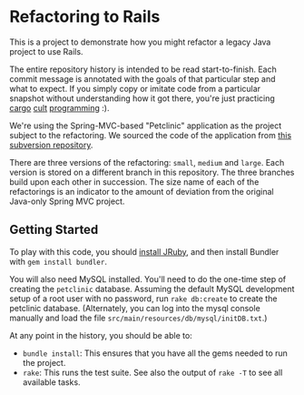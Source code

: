# Refactoring to Rails

This is a project to demonstrate how you might refactor a legacy Java
project to use Rails.

The entire repository history is intended to be read start-to-finish.
Each commit message is annotated with the goals of that particular
step and what to expect. If you simply copy or imitate code from a
particular snapshot without understanding how it got there, you're
just practicing [cargo][c1] [cult][c2] [programming][c3] :).

We're using the Spring-MVC-based "Petclinic" application as the
project subject to the refactoring. We sourced the code of the
application from [this subversion repository][svn].

There are three versions of the refactoring: `small`, `medium` and
`large`. Each version is stored on a different branch in this
repository. The three branches build upon each other in succession.
The size name of each of the refactorings is an indicator to the
amount of deviation from the original Java-only Spring MVC project.

## Getting Started

To play with this code, you should [install JRuby][jruby], and then
install Bundler with `gem install bundler`.

You will also need MySQL installed. You'll need to do the one-time
step of creating the `petclinic` database. Assuming the default MySQL
development setup of a root user with no password, run `rake
db:create` to create the petclinic database. (Alternately, you can log
into the mysql console manually and load the file
`src/main/resources/db/mysql/initDB.txt`.)

At any point in the history, you should be able to:

- `bundle install`: This ensures that you have all the gems needed to
  run the project.
- `rake`: This runs the test suite. See also the output of `rake -T`
  to see all available tasks.

[svn]: https://src.springframework.org/svn/spring-samples/petclinic/trunk
[c1]: http://c2.com/cgi/wiki?CargoCultProgramming
[c2]: http://c2.com/cgi/wiki?CopyAndPasteProgramming
[c3]: http://c2.com/cgi/wiki?VoodooChickenCoding
[jruby]: http://jruby.org/getting-started
